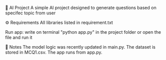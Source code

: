 🧠 AI Project
A simple AI project designed to generate questions based on specifec topic from user

⚙️ Requirements
All libraries listed in requirement.txt

Run app:
write on terminal "python app.py" in the project folder or open the file and run it

📌 Notes
The model logic was recently updated in main.py.
The dataset is stored in MCQ1.csv.
The app runs from app.py.
